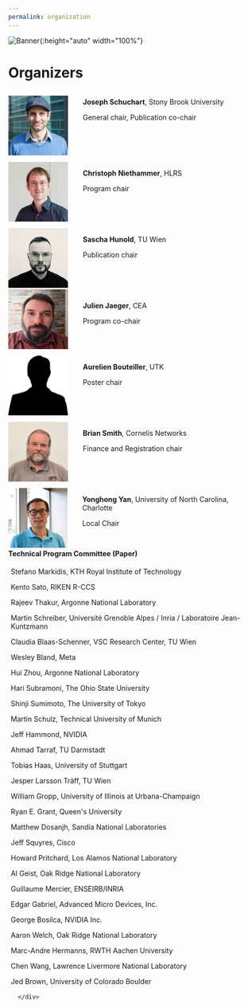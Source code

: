 ```yaml
---
permalink: organization
---
```


![Banner](/assets/Charlotte1.png){:height="auto" width="100%"}

<h1>Organizers</h1>

<div id="divcommittee">

  <div style="display: flex; flex-direction:row;">
     <div style="margin-top: 10px;"><img src="assets/Schuchart4-crop.jpg" alt="Joseph" width="120" height="120" /></div>
    <div style="margin-left: 30px;"> <p><b>Joseph Schuchart</b>, Stony Brook University</p> <p>General chair, Publication co-chair</p> </div> 
  </div> 

  <div style="display: flex; flex-direction:row;"> 
     <div style="margin-top: 10px;"><img src="assets/ChristophNiethammer.png" alt="Christoph" width="120" height="120" /></div>
    <div style="margin-left: 30px; margin-top: 10px;"><p><b>Christoph Niethammer</b>, HLRS</p> <p>Program chair</p></div>
  </div>

  <div style="display: flex; flex-direction:row;"> 
     <div style="margin-top: 10px;"><img src="assets/hunsa_2024.jpeg" alt="Sascha" width="120" height="120" /></div>
    <div style="margin-left: 30px; margin-top: 10px;"><p><b>Sascha Hunold</b>, TU Wien</p> <p>Publication chair</p></div>
  </div>

  <div style="display: flex; flex-direction:row;"> 
    <div><img src="assets/julien.jpg" alt="Julien" width="120" height="120" /></div>
    <div style="margin-left: 30px; margin-top: 10px;"><p><b>Julien Jaeger</b>, CEA</p> <p>Program co-chair</p></div>
  </div>

   <div style="display: flex; flex-direction:row;">
     <div style="margin-top: 10px;"><img src="assets/silhouette.png" alt="Aurelien" width="120" height="120" /></div>
     <div style="margin-left: 30px; margin-top: 10px;"> <p><b>Aurelien Bouteiller</b>, UTK</p> <p> Poster chair</p> </div> 
   </div> 

   <div style="display: flex; flex-direction:row;">
     <div style="margin-top: 10px;"><img src="assets/BrianSmith.png" alt="Brian" width="120" height="120" /></div> 
     <div style="margin-left: 30px; margin-top: 10px;"> <p><b>Brian Smith</b>, Cornelis Networks</p> <p>Finance and Registration chair</p></div> 
   </div> 

   <div style="display: flex; flex-direction:row;">
     <div style="margin-top: 10px;"><img src="assets/yanyh2018.jpg" alt="Yonghong" width="120" height="120" /></div> 
     <div style="margin-left: 30px; margin-top: 10px;"> <p><b>Yonghong Yan</b>, University of North Carolina, Charlotte</p> <p>Local Chair</p></div> 
   </div> 
   

</div>


<div id="divcard">
<div class="card text-justify conference-text">
      <div class="card-header text-white bg-inverse">
         <i class="mr"></i><strong>Technical Program Committee (Paper)</strong>
      </div>
      <div class="card-block bg-faded committee" style="padding: 5px">
         <p>Stefano Markidis, KTH Royal Institute of Technology</p>
         <p>Kento Sato, RIKEN R-CCS</p>
         <p>Rajeev Thakur, Argonne National Laboratory</p>
         <p>Martin Schreiber, Université Grenoble Alpes / Inria / Laboratoire Jean-Kuntzmann</p>
         <p>Claudia Blaas-Schenner, VSC Research Center, TU Wien</p>
         <p>Wesley Bland, Meta</p>
         <p>Hui Zhou, Argonne National Laboratory</p>
         <p>Hari Subramoni, The Ohio State University</p>
         <p>Shinji Sumimoto, The University of Tokyo</p>
         <p>Martin Schulz, Technical University of Munich</p>
         <p>Jeff Hammond, NVIDIA</p>
         <p>Ahmad Tarraf, TU Darmstadt</p>
         <p>Tobias Haas, University of Stuttgart</p>							
         <p>Jesper Larsson Träff, TU Wien</p>							
         <p>William Gropp, University of Illinois at Urbana-Champaign</p>
         <p>Ryan E. Grant, Queen's University</p>
         <p>Matthew Dosanjh, Sandia National Laboratories</p>
         <p>Jeff Squyres, Cisco</p>
         <p>Howard Pritchard, Los Alamos National Laboratory</p>
         <p>Al Geist, Oak Ridge National Laboratory</p>
         <p>Guillaume Mercier, ENSEIRB/INRIA</p>
         <p>Edgar Gabriel, Advanced Micro Devices, Inc.</p>
         <p>George Bosilca, NVIDIA Inc.</p>
         <p>Aaron Welch, Oak Ridge National Laboratory</p>
         <p>Marc-Andre Hermanns, RWTH Aachen University</p>
         <p>Chen Wang, Lawrence Livermore National Laboratory</p>
         <p>Jed	Brown, University of Colorado Boulder</p>
       
<!---
          <p>Bland Wesley, Meta, USA</p>
          <p>Subramoni Hari, Ohio State University, USA</p>
          <p>Hermanns Marc-André, RWTH, Germany</p>
          <p>Raffenetti Ken, Argonne National Laboratory, USA</p>
          <p>Gropp William, University of Illinois at Urbana-Champaign, USA</p>
          <p>Skjellum Anthony, University of Tennessee, USA</p>
          <p>Schulz Martin, TUM, Germany</p>
          <p>Blaas-Schenner Claudia, Vienna University of Technology, Austria</p>
          <p>Pritchard Howard, Los Alamos National Laboratory, USA</p>
          <p>Squyres Jeff, Cisco, USA</p>
          <p>Grant Ryan E., Queens University, Canada</p>
          <p>Markidis Stefano, KTH Royal Institute of Technology, Sweden</p>
          <p>Dinan Jim, Nvidia, USA</p>
          <p>Sato Kento, RIKEN R-CCS, Japan</p>
          <p>Garzaran Maria, Intel, USA</p>
          <p>Denis Alexandre, Inria, France</p>
          <p>Bouteiller Aurélien, University of Tennessee Knoxville, USA</p>
          <p>Träff Jesper Larsson, Vienna University of Technology, Austria</p>
          <p>Thakur Rajeev, Argonne National Laboratory, USA</p>
          <p>Gabriel Edgar, AMD, USA</p>
          <p>Lemarinier Pierre, Atos, France</p>
          <p>Silva Machado Rui Màrio, Fraunhofer, Germany</p>
          <p>Rabenseifner Rolf, HLRS, Germany</p>
          <p>Bangalore Purushotham, University of Alabama, USA</p>
          <p>Shende Sameer, Paratools, USA</p>
          <p>Pérache Marc, CEA, France</p>
          <p>Casas Marc, BSC, Spain</p>
          <p>Capra Antoine, Atos, France</p>
	  <p>Koziol Quincey, Amazon, USA</p>
--->
      </div>
</div>
      

<!---
<div class="card text-justify conference-text">
      <div class="card-header text-white bg-inverse">
         <i class="mr"></i><strong>Technical Program Committee (Poster)</strong>
      </div>
      <div class="card-block bg-faded committee" style="padding: 5px">
	  <p>Julien Adam, ParaTools SAS, France</p>
	  <p>Matthieu Dorier, Argonne National Lab, USA</p>
	  <p>Rob Latham, Argonne National Lab, USA</p>
	  <p>Alessandro Fanfarillo, AMD, USA</p>
	  <p>Martin Schreiber, Université Grenoble Alpes (UGA), France</p>
	  <p>David E. Singh, Universidad Carlos III de Madrid (UC3M), Spain</p>
	  <p>Artem Polyakov, NVIDIA, USA</p>
	  <p>Ahmad Tarraf, TU Darmstadt, Germany</p>
      </div>
      </div>

</div>
--->
